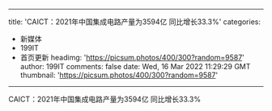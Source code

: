 
---
title: 'CAICT：2021年中国集成电路产量为3594亿 同比增长33.3%'
categories: 
 - 新媒体
 - 199IT
 - 首页更新
headimg: 'https://picsum.photos/400/300?random=9587'
author: 199IT
comments: false
date: Wed, 16 Mar 2022 11:29:29 GMT
thumbnail: 'https://picsum.photos/400/300?random=9587'
---

<div>   
CAICT：2021年中国集成电路产量为3594亿 同比增长33.3%  
</div>
            